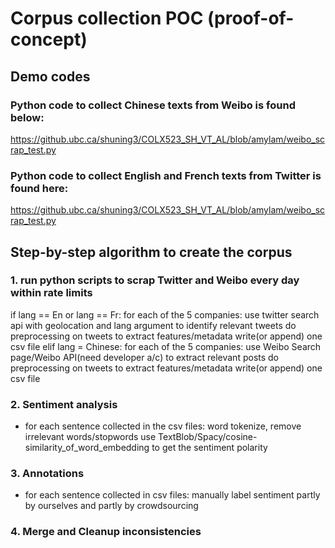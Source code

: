 # Corpus collection POC (proof-of-concept)

## Demo codes

### Python code to collect Chinese texts from Weibo is found below:

https://github.ubc.ca/shuning3/COLX523_SH_VT_AL/blob/amylam/weibo_scrap_test.py

### Python code to collect English and French texts from Twitter is found here: 

https://github.ubc.ca/shuning3/COLX523_SH_VT_AL/blob/amylam/weibo_scrap_test.py

## Step-by-step algorithm to create the corpus

### 1. run python scripts to scrap Twitter and Weibo every day within rate limits
 if lang == En or lang == Fr:
      for each of the 5 companies:
             use twitter search api with geolocation and lang argument to identify relevant tweets
             do preprocessing on tweets to extract features/metadata 
             write(or append) one csv file 
  elif lang = Chinese:
            for each of the 5 companies:
             use Weibo Search page/Weibo API(need developer a/c) to extract relevant posts
             do preprocessing on tweets to extract features/metadata 
             write(or append) one csv file 

### 2. Sentiment analysis
- for each sentence collected in the csv files:
       word tokenize, remove irrelevant words/stopwords
       use TextBlob/Spacy/cosine-similarity_of_word_embedding to get the sentiment polarity

### 3. Annotations
- for each sentence collected in csv files:
      manually label sentiment partly by ourselves and partly by crowdsourcing

### 4. Merge and Cleanup inconsistencies

